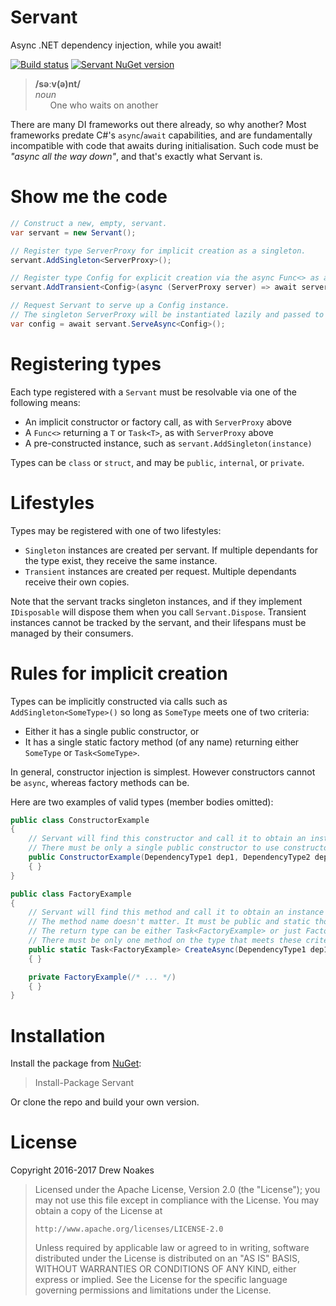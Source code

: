 ﻿# Servant

Async .NET dependency injection, while you await!

[![Build status](https://ci.appveyor.com/api/projects/status/ft0hgxx2tsn927gu?svg=true)](https://ci.appveyor.com/project/drewnoakes/servant)
[![Servant NuGet version](https://img.shields.io/nuget/v/Servant.svg)](https://www.nuget.org/packages/Servant/)

> **/səːv(ə)nt/**  
> _noun_  
> &nbsp;&nbsp;&nbsp;&nbsp;&nbsp;&nbsp;One who waits on another

There are many DI frameworks out there already, so why another? Most frameworks predate C#'s `async`/`await` capabilities,
and are fundamentally incompatible with code that awaits during initialisation.
Such code must be _"async all the way down"_, and that's exactly what Servant is.

# Show me the code

```csharp
// Construct a new, empty, servant.
var servant = new Servant();

// Register type ServerProxy for implicit creation as a singleton.
servant.AddSingleton<ServerProxy>();

// Register type Config for explicit creation via the async Func<> as a transient.
servant.AddTransient<Config>(async (ServerProxy server) => await server.RequestConfig());

// Request Servant to serve up a Config instance.
// The singleton ServerProxy will be instantiated lazily and passed to the above Func<>.
var config = await servant.ServeAsync<Config>();
```

# Registering types

Each type registered with a `Servant` must be resolvable via one of the following means:
    
- An implicit constructor or factory call, as with `ServerProxy` above
- A `Func<>` returning a `T` or `Task<T>`, as with `ServerProxy` above
- A pre-constructed instance, such as `servant.AddSingleton(instance)`

Types can be `class` or `struct`, and may be `public`, `internal`, or `private`.

# Lifestyles

Types may be registered with one of two lifestyles:
    
- `Singleton` instances are created per servant. If multiple dependants for the type exist, they receive the same instance.
- `Transient` instances are created per request. Multiple dependants receive their own copies.

Note that the servant tracks singleton instances, and if they implement `IDisposable` will dispose them when you call `Servant.Dispose`.
Transient instances cannot be tracked by the servant, and their lifespans must be managed by their consumers.

# Rules for implicit creation

Types can be implicitly constructed via calls such as `AddSingleton<SomeType>()` so long as `SomeType` meets one of two criteria:

- Either it has a single public constructor, or
- It has a single static factory method (of any name) returning either `SomeType` or `Task<SomeType>`.

In general, constructor injection is simplest. However constructors cannot be `async`, whereas factory methods can be.

Here are two examples of valid types (member bodies omitted):

```csharp
public class ConstructorExample
{
    // Servant will find this constructor and call it to obtain an instance of the type.
    // There must be only a single public constructor to use constructor injection.
    public ConstructorExample(DependencyType1 dep1, DependencyType2 dep2)
    { }
}

public class FactoryExample
{
    // Servant will find this method and call it to obtain an instance of the type.
    // The method name doesn't matter. It must be public and static though.
    // The return type can be either Task<FactoryExample> or just FactoryExample.
    // There must be only one method on the type that meets these criteria.
    public static Task<FactoryExample> CreateAsync(DependencyType1 dep1, DependencyType2 dep2)
    { }

    private FactoryExample(/* ... */)
    { }
}


```

# Installation

Install the package from [NuGet](https://www.nuget.org/packages/Servant/):

> Install-Package Servant

Or clone the repo and build your own version.

# License

Copyright 2016-2017 Drew Noakes

> Licensed under the Apache License, Version 2.0 (the "License");
> you may not use this file except in compliance with the License.
> You may obtain a copy of the License at
>
>     http://www.apache.org/licenses/LICENSE-2.0
>
> Unless required by applicable law or agreed to in writing, software
> distributed under the License is distributed on an "AS IS" BASIS,
> WITHOUT WARRANTIES OR CONDITIONS OF ANY KIND, either express or implied.
> See the License for the specific language governing permissions and
> limitations under the License.